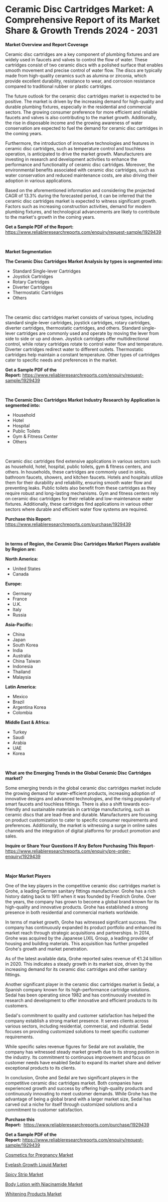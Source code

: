 <p><h1>Ceramic Disc Cartridges Market: A Comprehensive Report of its Market Share & Growth Trends 2024 - 2031</h1></p><p><strong>Market Overview and Report Coverage</strong></p>
<p><p>Ceramic disc cartridges are a key component of plumbing fixtures and are widely used in faucets and valves to control the flow of water. These cartridges consist of two ceramic discs with a polished surface that enables smooth movement and precise control of water flow. The discs are typically made from high-quality ceramics such as alumina or zirconia, which provide excellent durability, resistance to wear, and corrosion resistance compared to traditional rubber or plastic cartridges.</p><p>The future outlook for the ceramic disc cartridges market is expected to be positive. The market is driven by the increasing demand for high-quality and durable plumbing fixtures, especially in the residential and commercial sectors. The growing consumer preference for more efficient and reliable faucets and valves is also contributing to the market growth. Additionally, the rise in disposable income and the growing awareness of water conservation are expected to fuel the demand for ceramic disc cartridges in the coming years.</p><p>Furthermore, the introduction of innovative technologies and features in ceramic disc cartridges, such as temperature control and touchless operation, is anticipated to drive the market growth. Manufacturers are investing in research and development activities to enhance the performance and functionality of ceramic disc cartridges. Moreover, the environmental benefits associated with ceramic disc cartridges, such as water conservation and reduced maintenance costs, are also driving their adoption in various applications.</p><p>Based on the aforementioned information and considering the projected CAGR of 13.3% during the forecasted period, it can be inferred that the ceramic disc cartridges market is expected to witness significant growth. Factors such as increasing construction activities, demand for modern plumbing fixtures, and technological advancements are likely to contribute to the market's growth in the coming years.</p></p>
<p><strong>Get a Sample PDF of the Report:</strong> <a href="https://www.reliableresearchreports.com/enquiry/request-sample/1929439">https://www.reliableresearchreports.com/enquiry/request-sample/1929439</a></p>
<p>&nbsp;</p>
<p><strong>Market Segmentation</strong></p>
<p><strong>The Ceramic Disc Cartridges Market Analysis by types is segmented into:</strong></p>
<p><ul><li>Standard Single-lever Cartridges</li><li>Joystick Cartridges</li><li>Rotary Cartridges</li><li>Diverter Cartridges</li><li>Thermostatic Cartridges</li><li>Others</li></ul></p>
<p>&nbsp;</p>
<p><p>The ceramic disc cartridges market consists of various types, including standard single-lever cartridges, joystick cartridges, rotary cartridges, diverter cartridges, thermostatic cartridges, and others. Standard single-lever cartridges are commonly used and operate by moving the lever from side to side or up and down. Joystick cartridges offer multidirectional control, while rotary cartridges rotate to control water flow and temperature. Diverter cartridges redirect water to different outlets. Thermostatic cartridges help maintain a constant temperature. Other types of cartridges cater to specific needs and preferences in the market.</p></p>
<p><strong>Get a Sample PDF of the Report:</strong>&nbsp;<a href="https://www.reliableresearchreports.com/enquiry/request-sample/1929439">https://www.reliableresearchreports.com/enquiry/request-sample/1929439</a></p>
<p>&nbsp;</p>
<p><strong>The Ceramic Disc Cartridges Market Industry Research by Application is segmented into:</strong></p>
<p><ul><li>Household</li><li>Hotel</li><li>Hospital</li><li>Public Toilets</li><li>Gym & Fitness Center</li><li>Others</li></ul></p>
<p>&nbsp;</p>
<p><p>Ceramic disc cartridges find extensive applications in various sectors such as household, hotel, hospital, public toilets, gym & fitness centers, and others. In households, these cartridges are commonly used in sinks, bathroom faucets, showers, and kitchen faucets. Hotels and hospitals utilize them for their durability and reliability, ensuring smooth water flow and preventing leaks. Public toilets also benefit from these cartridges as they require robust and long-lasting mechanisms. Gym and fitness centers rely on ceramic disc cartridges for their reliable and low-maintenance water fixtures. Additionally, these cartridges find applications in various other sectors where durable and efficient water flow systems are required.</p></p>
<p><strong>Purchase this Report:</strong>&nbsp; <a href="https://www.reliableresearchreports.com/purchase/1929439">https://www.reliableresearchreports.com/purchase/1929439</a></p>
<p>&nbsp;</p>
<p><strong>In terms of Region, the Ceramic Disc Cartridges Market Players available by Region are:</strong></p>
<p>
    <p> <strong> North America: </strong>
        <ul>
            <li>United States</li>
            <li>Canada</li>
        </ul>
        </p> 
    <p> <strong> Europe: </strong>
        <ul>
            <li>Germany</li>
            <li>France</li>
            <li>U.K.</li>
            <li>Italy</li>
            <li>Russia</li>
        </ul>
        </p> 
    <p> <strong> Asia-Pacific: </strong>
        <ul>
            <li>China</li>
            <li>Japan</li>
            <li>South Korea</li>
            <li>India</li>
            <li>Australia</li>
            <li>China Taiwan</li>
            <li>Indonesia</li>
            <li>Thailand</li>
            <li>Malaysia</li>
        </ul>
        </p> 
    <p> <strong> Latin America: </strong>
        <ul>
            <li>Mexico</li>
            <li>Brazil</li>
            <li>Argentina Korea</li>
            <li>Colombia</li>
        </ul>
        </p> 
    <p> <strong> Middle East & Africa: </strong>
        <ul>
            <li>Turkey</li>
            <li>Saudi</li>
            <li>Arabia</li>
            <li>UAE</li>
            <li>Korea</li>
        </ul>
    </p>
    </p>
<p>&nbsp;</p>
<p><strong>What are the Emerging Trends in the Global Ceramic Disc Cartridges market?</strong></p>
<p><p>Some emerging trends in the global ceramic disc cartridges market include the growing demand for water-efficient products, increasing adoption of innovative designs and advanced technologies, and the rising popularity of smart faucets and touchless fittings. There is also a shift towards eco-friendly and sustainable materials in cartridge manufacturing, such as ceramic discs that are lead-free and durable. Manufacturers are focusing on product customization to cater to specific consumer requirements and preferences. Additionally, the market is witnessing a surge in online sales channels and the integration of digital platforms for product promotion and sales.</p></p>
<p><strong>Inquire or Share Your Questions If Any Before Purchasing This Report</strong>- <a href="https://www.reliableresearchreports.com/enquiry/pre-order-enquiry/1929439">https://www.reliableresearchreports.com/enquiry/pre-order-enquiry/1929439</a></p>
<p>&nbsp;</p>
<p><strong>Major Market Players</strong></p>
<p><p>One of the key players in the competitive ceramic disc cartridges market is Grohe, a leading German sanitary fittings manufacturer. Grohe has a rich history dating back to 1911 when it was founded by Friedrich Grohe. Over the years, the company has grown to become a global brand known for its high-quality and innovative products. Grohe has established a strong presence in both residential and commercial markets worldwide.</p><p>In terms of market growth, Grohe has witnessed significant success. The company has continuously expanded its product portfolio and enhanced its market reach through strategic acquisitions and partnerships. In 2014, Grohe was acquired by the Japanese LIXIL Group, a leading provider of housing and building materials. This acquisition has further propelled Grohe's growth and market penetration.</p><p>As of the latest available data, Grohe reported sales revenue of €1.24 billion in 2020. This indicates a steady growth in its market size, driven by the increasing demand for its ceramic disc cartridges and other sanitary fittings.</p><p>Another significant player in the ceramic disc cartridges market is Sedal, a Spanish company known for its high-performance cartridge solutions. Sedal has been operating since 1982 and has continuously invested in research and development to offer innovative and efficient products to its customers.</p><p>Sedal's commitment to quality and customer satisfaction has helped the company establish a strong market presence. It serves clients across various sectors, including residential, commercial, and industrial. Sedal focuses on providing customized solutions to meet specific customer requirements.</p><p>While specific sales revenue figures for Sedal are not available, the company has witnessed steady market growth due to its strong position in the industry. Its commitment to continuous improvement and focus on customer needs have enabled Sedal to expand its market share and deliver exceptional products to its clients.</p><p>In conclusion, Grohe and Sedal are two significant players in the competitive ceramic disc cartridges market. Both companies have experienced growth and success by offering high-quality products and continuously innovating to meet customer demands. While Grohe has the advantage of being a global brand with a larger market size, Sedal has carved out a niche for itself through customized solutions and a commitment to customer satisfaction.</p></p>
<p><strong>Purchase this Report:</strong>&nbsp;&nbsp;<a href="https://www.reliableresearchreports.com/purchase/1929439">https://www.reliableresearchreports.com/purchase/1929439</a></p>
<p></p>
<p><strong>Get a Sample PDF of the Report:</strong>&nbsp;<a href="https://www.reliableresearchreports.com/enquiry/request-sample/1929439">https://www.reliableresearchreports.com/enquiry/request-sample/1929439</a></p>
<p><p><a href="https://github.com/ambrozg/Market-Research-Report-List-2/blob/main/cosmetics-for-pregnancy-market.md">Cosmetics for Pregnancy Market</a></p><p><a href="https://github.com/gshchiplitsov/Market-Research-Report-List-2/blob/main/eyelash-growth-liquid-market.md">Eyelash Growth Liquid Market</a></p><p><a href="https://github.com/dzharov81/Market-Research-Report-List-2/blob/main/spicy-strip-market.md">Spicy Strip Market</a></p><p><a href="https://github.com/deliacustodio40/Market-Research-Report-List-2/blob/main/body-lotion-with-niacinamide-market.md">Body Lotion with Niacinamide Market</a></p><p><a href="https://github.com/scarol104/Market-Research-Report-List-2/blob/main/whitening-products-market.md">Whitening Products Market</a></p></p>